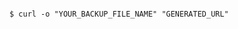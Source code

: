 <!-- usedin: [ _includes/_inlines/AddOns/common/database-backups/database-backups_manually-download.md] -->

```

$ curl -o "YOUR_BACKUP_FILE_NAME" "GENERATED_URL"

```
